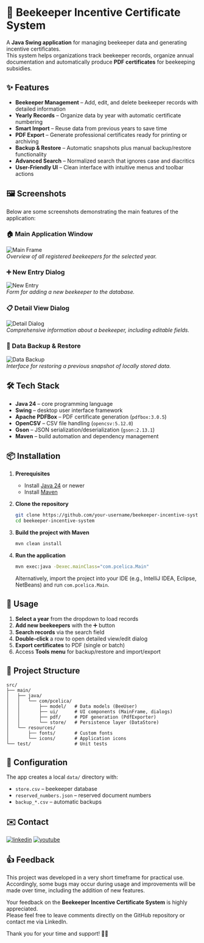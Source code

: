 # 🐝 Beekeeper Incentive Certificate System  

A **Java Swing application** for managing beekeeper data and generating incentive certificates.  
This system helps organizations track beekeeper records, organize annual documentation and automatically produce **PDF certificates** for beekeeping subsidies.  

## ✨ Features  

- **Beekeeper Management** – Add, edit, and delete beekeeper records with detailed information  
- **Yearly Records** – Organize data by year with automatic certificate numbering  
- **Smart Import** – Reuse data from previous years to save time  
- **PDF Export** – Generate professional certificates ready for printing or archiving  
- **Backup & Restore** – Automatic snapshots plus manual backup/restore functionality  
- **Advanced Search** – Normalized search that ignores case and diacritics  
- **User-Friendly UI** – Clean interface with intuitive menus and toolbar actions  

## 🖼️ Screenshots  

Below are some screenshots demonstrating the main features of the application:  

### 🏠 Main Application Window  
![Main Frame](images/main_frame.png)  
*Overview of all registered beekeepers for the selected year.*  

### ➕ New Entry Dialog  
![New Entry](images/new_entry.png)  
*Form for adding a new beekeeper to the database.*  

### 📋 Detail View Dialog  
![Detail Dialog](images/detail_dialog.png)  
*Comprehensive information about a beekeeper, including editable fields.*  

### 💾 Data Backup & Restore  
![Data Backup](images/data_backup.png)  
*Interface for restoring a previous snapshot of locally stored data.*  

## 🛠️ Tech Stack  

- **Java 24** – core programming language
- **Swing** – desktop user interface framework
- **Apache PDFBox** – PDF certificate generation (`pdfbox:3.0.5`)
- **OpenCSV** – CSV file handling (`opencsv:5.12.0`)
- **Gson** – JSON serialization/deserialization (`gson:2.13.1`)
- **Maven** – build automation and dependency management

## 📦 Installation  

1. **Prerequisites**  
   - Install [Java 24](https://openjdk.org/projects/jdk/24/) or newer  
   - Install [Maven](https://maven.apache.org/)  

2. **Clone the repository**  
   ```bash
   git clone https://github.com/your-username/beekeeper-incentive-system.git
   cd beekeeper-incentive-system
   ```

3. **Build the project with Maven**  
   ```bash
   mvn clean install
   ```

4. **Run the application**  
   ```bash
   mvn exec:java -Dexec.mainClass="com.pcelica.Main"
   ```

   Alternatively, import the project into your IDE (e.g., IntelliJ IDEA, Eclipse, NetBeans) and run `com.pcelica.Main`.  

## 🚀 Usage  

1. **Select a year** from the dropdown to load records  
2. **Add new beekeepers** with the ➕ button  
3. **Search records** via the search field  
4. **Double-click** a row to open detailed view/edit dialog  
5. **Export certificates** to PDF (single or batch)  
6. Access **Tools menu** for backup/restore and import/export  

## 📁 Project Structure  

```
src/
├── main/
│   ├── java/
│   │   └── com/pcelica/
│   │       ├── model/   # Data models (BeeUser)
│   │       ├── ui/      # UI components (MainFrame, dialogs)
│   │       ├── pdf/     # PDF generation (PdfExporter)
│   │       └── store/   # Persistence layer (DataStore)
│   └── resources/
│       ├── fonts/       # Custom fonts
│       └── icons/       # Application icons
└── test/                # Unit tests
```  

## 🔧 Configuration  

The app creates a local `data/` directory with:  
- `store.csv` – beekeeper database  
- `reserved_numbers.json` – reserved document numbers  
- `backup_*.csv` – automatic backups  

## ✉️ Contact  

[![linkedin](https://img.shields.io/badge/LinkedIn-0077B5?style=for-the-badge&logo=linkedin&logoColor=white)](https://www.linkedin.com/in/demir-halilbasic/) [![youtube](https://img.shields.io/badge/YouTube-FF0000?style=for-the-badge&logo=youtube&logoColor=white)](https://www.youtube.com/@DemkyDesignHub)  

## 👍 Feedback  

This project was developed in a very short timeframe for practical use.  
Accordingly, some bugs may occur during usage and improvements will be made over time, including the addition of new features.  

Your feedback on the **Beekeeper Incentive Certificate System** is highly appreciated.  
Please feel free to leave comments directly on the GitHub repository or contact me via LinkedIn.  

Thank you for your time and support! 🙏🐝
